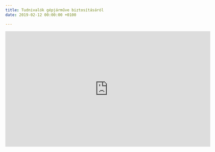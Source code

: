 ```yaml
---
title: Tudnivalók gépjárműve biztosításáról
date: 2019-02-12 00:00:00 +0100

---
```

<iframe width="642" height="361" src="https://www.youtube.com/embed/Xl9IrCoZ2Jw" frameborder="0" allow="accelerometer; autoplay; encrypted-media; gyroscope; picture-in-picture" allowfullscreen></iframe>